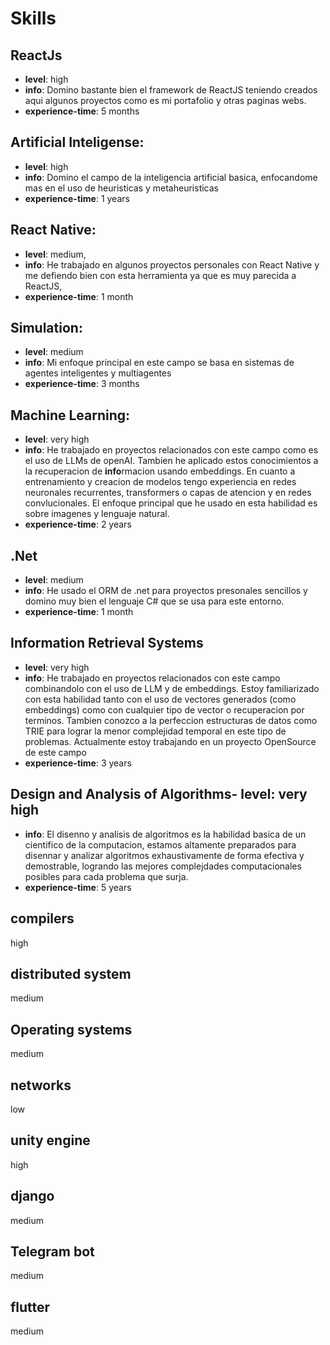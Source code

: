# Skills

## ReactJs
- **level**: high
- **info**: Domino bastante bien el framework de ReactJS teniendo creados aqui 
algunos proyectos como es mi portafolio y otras paginas webs.
- **experience-time**: 5 months

## Artificial Inteligense: 
- **level**: high
- **info**: Domino el campo de la inteligencia artificial basica, enfocandome mas en el uso de heuristicas y metaheuristicas
- **experience-time**: 1 years

## React Native: 
- **level**: medium,
- **info**: He trabajado en algunos proyectos personales con React Native y me defiendo bien con esta herramienta ya que es muy parecida a ReactJS,
- **experience-time**: 1 month

## Simulation: 
- **level**: medium
- **info**: Mi enfoque principal en este campo se basa en sistemas de agentes inteligentes y multiagentes
- **experience-time**: 3 months

## Machine Learning: 
- **level**: very high
- **info**: He trabajado en proyectos relacionados con este campo como es el uso de LLMs de openAI. Tambien he aplicado estos conocimientos a la recuperacion de **info**rmacion usando embeddings. En cuanto a entrenamiento y creacion de modelos tengo experiencia en redes neuronales recurrentes, transformers o capas de atencion y en redes convlucionales. El enfoque principal que he usado en esta habilidad es sobre imagenes y lenguaje natural.
- **experience-time**: 2 years

## .Net 
- **level**: medium
- **info**: He usado el ORM de .net para proyectos presonales sencillos y domino muy bien el lenguaje C# que se usa para este entorno.
- **experience-time**: 1 month

## Information Retrieval Systems
- **level**: very high
- **info**: He trabajado en proyectos relacionados con este campo combinandolo con el uso de LLM y de embeddings. Estoy familiarizado con esta habilidad tanto con el uso de vectores generados (como embeddings) como con cualquier tipo de vector o recuperacion por terminos. Tambien conozco a la perfeccion estructuras de datos como TRIE para lograr la menor complejidad temporal en este tipo de problemas. Actualmente estoy trabajando en un proyecto OpenSource de este campo
- **experience-time**: 3 years

## Design and Analysis of Algorithms- **level**: very high
- **info**:  El disenno y analisis de algoritmos es la habilidad basica de un cientifico de la computacion, estamos altamente preparados para disennar y analizar algoritmos exhaustivamente de forma efectiva y demostrable, logrando las mejores complejdades computacionales posibles para cada problema que surja.
- **experience-time**: 5 years

## compilers
high

## distributed system
medium

## Operating systems 
medium

## networks
low

## unity engine
high

## django
medium

## Telegram bot
medium

## flutter
medium